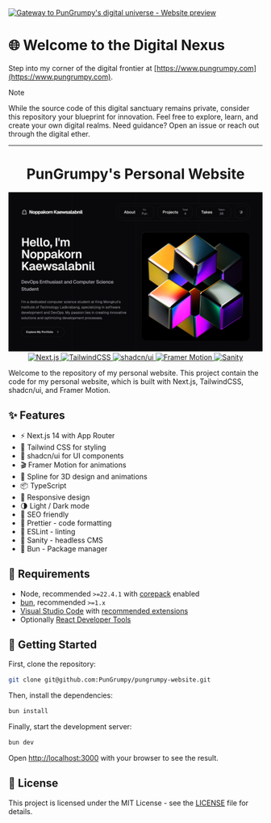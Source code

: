 <a href="https://www.pungrumpy.com" aria-label="PunGrumpy's Digital Realm" target="_blank" rel="noopener noreferrer">
 <picture>
    <source
        srcset="/public/preview-new.png"
        media="(prefers-color-scheme: dark)"
    />
    <source
        srcset="/public/preview-new.png"
        media="(prefers-color-scheme: light), (prefers-color-scheme: no-preference)"
    />
    <img
        alt="Gateway to PunGrumpy's digital universe - Website preview"
        src="/public/preview-new.png"
    />
 </picture>
</a>

# 🌐 Welcome to the Digital Nexus

Step into my corner of the digital frontier at [https://www.pungrumpy.com](https://www.pungrumpy.com).

> [!NOTE]
> While the source code of this digital sanctuary remains private, consider this repository your blueprint for innovation. Feel free to explore, learn, and create your own digital realms. Need guidance? Open an issue or reach out through the digital ether.

---

<div align="center">
    <h1>PunGrumpy's Personal Website</h1>
    <picture>
        <source
            srcset="/public/preview.png"
            media="(prefers-color-scheme: dark)"
        />
        <source
            srcset="/public/preview-light.png"
            media="(prefers-color-scheme: light), (prefers-color-scheme: no-preference)"
        />
        <img src="/public/preview.png" />
    </picture>
    <a aria-label="Framework" href="https://nextjs.org">
        <img alt="Next.js" src="https://img.shields.io/badge/Next.js-000000.svg?style=for-the-badge&logo=Next.js&labelColor=000" />
    </a>
    <a aria-label="CSS Framework" href="https://tailwindcss.com">
        <img alt="TailwindCSS" src="https://img.shields.io/badge/Tailwind_CSS-black?style=for-the-badge&logo=tailwind-css&logoColor=38B2AC" />
    </a>
    <a aria-label="UI Framework" href="https://ui.shadcn.com">
        <img alt="shadcn/ui" src="https://img.shields.io/badge/shadcn%2Fui-black?style=for-the-badge&logo=shadcnui&logoColor=white" />
    </a>
    <a aria-label="Framer Motion" href="https://www.framer.com/motion">
        <img alt="Framer Motion" src="https://img.shields.io/badge/Framer_Motion-black?style=for-the-badge&logo=framer&logoColor=blue" />
    </a>
    <a aria-label="Sanity" href="https://www.sanity.io">
        <img alt="Sanity" src="https://img.shields.io/badge/Sanity-black?style=for-the-badge&logo=sanity&logoColor=F03E2F" />
    </a>

</div>

Welcome to the repository of my personal website. This project contain the code for my personal website, which is built with Next.js, TailwindCSS, shadcn/ui, and Framer Motion.

## ✨ Features

- ⚡️ Next.js 14 with App Router
- 🎨 Tailwind CSS for styling
- 🎉 shadcn/ui for UI components
- 🎬 Framer Motion for animations
- 🍦 Spline for 3D design and animations
- 📦 TypeScript
- 📱 Responsive design
- 🌗 Light / Dark mode
- 💼 SEO friendly
- 💄 Prettier - code formatting
- 🚨 ESLint - linting
- 📝 Sanity - headless CMS
- 🍞 Bun - Package manager

## 🔨 Requirements

- Node, recommended `>=22.4.1` with [corepack](https://nodejs.org/api/corepack.html) enabled
- [bun](https://bun.sh/), recommended `>=1.x`
- [Visual Studio Code](https://code.visualstudio.com/) with [recommended extensions](.vscode/extensions.json)
- Optionally [React Developer Tools](https://chrome.google.com/webstore/detail/react-developer-tools/fmkadmapgofadopljbjfkapdkoienihi?hl=en)

## 🚀 Getting Started

First, clone the repository:

```bash
git clone git@github.com:PunGrumpy/pungrumpy-website.git
```

Then, install the dependencies:

```bash
bun install
```

Finally, start the development server:

```bash
bun dev
```

Open [http://localhost:3000](http://localhost:3000) with your browser to see the result.

## 📝 License

This project is licensed under the MIT License - see the [LICENSE](LICENSE) file for details.
